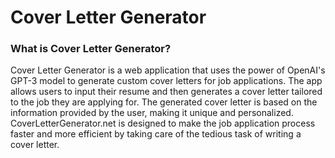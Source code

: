 # Cover Letter Generator

### What is Cover Letter Generator?
Cover Letter Generator is a web application that uses the power of OpenAI's GPT-3 model to generate custom cover letters for job applications. The app allows users to input their resume and then generates a cover letter tailored to the job they are applying for. The generated cover letter is based on the information provided by the user, making it unique and personalized. CoverLetterGenerator.net is designed to make the job application process faster and more efficient by taking care of the tedious task of writing a cover letter.
